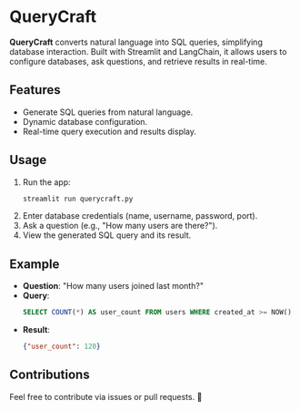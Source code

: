 
# QueryCraft

**QueryCraft** converts natural language into SQL queries, simplifying database interaction. Built with Streamlit and LangChain, it allows users to configure databases, ask questions, and retrieve results in real-time.

## Features
- Generate SQL queries from natural language.
- Dynamic database configuration.
- Real-time query execution and results display.

## Usage
1. Run the app:
   ```bash
   streamlit run querycraft.py
   ```
2. Enter database credentials (name, username, password, port).
3. Ask a question (e.g., "How many users are there?").
4. View the generated SQL query and its result.

## Example
- **Question**: "How many users joined last month?"
- **Query**:
  ```sql
  SELECT COUNT(*) AS user_count FROM users WHERE created_at >= NOW() - INTERVAL 1 MONTH;
  ```
- **Result**:
  ```json
  {"user_count": 120}
  ```

## Contributions
Feel free to contribute via issues or pull requests. 🚀
